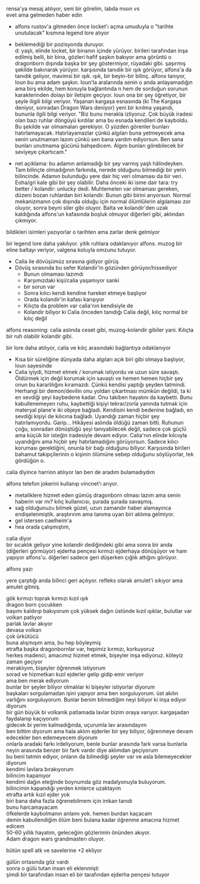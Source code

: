 rensa'ya mesaj atılıyor, seni bir görelim, labda mısın vs  
evet ama gelmeden haber edin  
  

- alfons rustov'a gitmeden önce locket'ı açma umuduyla o "tarihte unutulacak" kısmına legend lore atıyor  
- beklemediği bir pozisyonda duruyor.  
d: yaşlı, elinde locket, bir binanın içinde yürüyor. birileri tarafından inşa edilmiş belli, bir bina, gözleri hafif şaşkın bakıyor ama görüntü o dragonborn dışında başka bir şey göstermiyor, rüyadaki gibi. şaşırmış şekilde bakınarak yürüyor. karşısında tanıdık bir ışık görüyor, alfons'a da tanıdık geliyor, mavimsi bir ışık. ışık, bir beyin-bir bilinç. alfons tanıyor, Ioun bu ama adam şaşkın. Ioun'la aralarında senin o anda anlayamadığın ama birş ekilde, hem konuyla bağlantında n  hem de sorduğun sorunun karakterinden dolayı bir iletişim geçiyor. Ioun ona bir şey öğretiyor, bir şeyle iligili bilgi veriyor. Yaşanan kargaşa esnasında (ki The Kargaşa deniyor, sonradan Dragon Wars deniyor) yeni bir kırılma yaşandı, bununla ilgili bilgi veriyor. "Biz bunu merakla izliyoruz. Çok büyük iradesi olan bazı ruhlar döngüyü kırdılar ama bu esnada kendileri de kayboldu. Bu şekilde var olmamaları gerekiyor. O yüzden görenler bunları hatırlamayacak. Hatırlayamazlar çünkü algıları buna yetmeyecek ama senin unutmaman lazım çünkü sen bana yardım ediyorsun. Ben sana bunları unutmama gücünü bahşedicem. Algını bunları görebilecek bir seviyeye çıkartıcam."  

- net açıklama: bu adamın anlamadığı bir şey varmış yaşlı hâlindeyken. Tam bilinçte olmadığının farkında, nerede olduğunu bilmediği bir yerin bilincinde. Adamın bulunduğu yere dair hiç veri olmaması da bir veri. Eoha/gri kale gibi bir şey olabilir. Daha önceki iki isme dair tara: try better / kolandir: unlucky dedi. Muhtemelen var olmaması gereken, düzeni bozan ruhlardan biri kolandir. Bunun gibi birini arıyorsun. Normal mekanizmanın çok dışında olduğu için normal ölümlülerin algılaması zor oluyor, sonra beyni siler gibi oluyor. Balta ve kolandir'den uzak kaldığında alfons'un kafasında boşluk olmuyor diğerleri gibi, aklından çıkmıyor.  
  
  
  
  
bildikleri isimleri yazıyorlar o tarihten ama zarlar denk gelmiyor  
  
  
  
  
  
bir legend lore daha yakılıyor. yitik ruhlara odaklanıyor alfons. muzog bir eline baltayı veriyor, valgena koluyla omzunu tutuyor.  

- Calia ile dövüşümüz sırasına gidiyor görüş  
- Dövüş sırasında bu sefer Kolandir'in gözünden görüyor/hissediyor  
	- Bunun olmaması lazımdı  
	- Karşımızdaki kişi/calia yaşamıyor sanki  
	- bir sorun var  
	- Sonra kılıcı kendi kendine hareket etmeye başlıyor  
	- Orada kolandir'in kafası karışıyor  
	- Kılıçta da problem var calia'nın kendisiyle de  
	- Kolandir biliyor ki Calia önceden tanıdığı Calia değil, kılıç normal bir kılıç değil  
  
alfons reasoning: calia aslında ceset gibi, muzog-kolandir gibiler yani. Kılıçta bir ruh olabilir kolandir gibi.  
  
  
  
  
  
bir lore daha atılıyor, calia ve kılıç arasındaki bağlantıya odaklanıyor  

- Kısa bir süreliğine dünyada daha algıları açık biri gibi olmaya başlıyor, Ioun sayesinde  
- Calia iyiydi, hizmet etmek / korumak istiyordu ve uzun süre savaştı. Öldürmek için değil korumak için savaştı ve hemen hemen hiçbir şey onun bu kararlılığını kıramazdı. Çünkü kendisi yaptığı şeyden tatmindi. Herhangi bir demon/devilin onu yoldan çıkartması mümkün değildi, ta ki en sevdiği şeyi kaybedene kadar. Onu takiben hayatını da kaybetti. Bunu kabullenemeyen ruhu, kaybettiği kişiyi tekrar/zorla yanında tutmak için materyal plane'e iki objeye bağladı. Kendisini kendi bedenine bağladı, en sevdiği kişiyi de kılıcına bağladı. Uyandığı zaman hiçbir şey hatırlamıyordu. Garip... Hikâyesi aslında öldüğü zaman bitti. Ruhunun çoğu, sonradan dönüştüğü şeyi tanıyabilecek değil, sadece çok güçlü ama küçük bir isteğin iradesiyle devam ediyor. Calia'nın elinde kılcııyla uyandığını ama hiçbir şey hatırlamadığını görüyorsun. Sadece kılıcı koruması gerektiğini, onunla bir bağı olduğunu biliyor. Karşısında birileri bahamut takipçilerinin o kişinin ölümüne sebep olduğunu söylüyorlar, tek gördüğün o.  
  
  
calia diyince harrion atılıyor lan ben de aradım bulamadıydım  
  
alfons telefon jokerini kullanıp vincnet'ı arıyor.  

- metaliklere hizmet eden gümüş dragonborn olması lazım ama senin haberin var mı? kılıç kullanıcısı, şurada şurada savaşmış.  
- sağ olduğunuzu bilmek güzel, uzun zamandır haber alamayınca endişelenmiştik. araştırırım ama tanıma uyan biri aklıma gelmiyor.  
- gel istersen caelheim'a  
- hea orada çalışmıştım,   
  
calia diyor  
bir sıcaklık geliyor yine kolandir dediğindeki gibi ama sonra bir anda (diğerleri görmüyor) ejderha pençesi kırmızı ejderhaya dönüşüyor ve ham yapıyor alfons'u. diğerleri sadece geri düşerken çığlık attığını görüyor.   
  
alfons yazı  
  
yere çarptığı anda bilinci geri açılıyor. refleks olarak amulet'i sıkıyor ama amulet gitmiş.   
  
  
  
  
  
  
gök kırmızı toprak kırmızı kızıl ışık  
dragon born çocukken  
başımı kaldırıp bakıyorum çok yüksek dağın üstünde kızıl ışıklar, bulutlar var  
volkan patlıyor  
parlak lavlar akıyor  
devasa volkan  
çok ürkütücü  
buna alışmışım ama, bu hep böyleymiş  
etrafta başka dragonbornlar var, hepimiz kırmızı, korkuyoruz  
herkes madenci, amacımız hizmet etmek, bişeyler inşa ediyoruz. köleyiz  
zaman geçiyor  
meraklıyım, bişeyler öğrenmek istiyorum  
sorad ve hizmetkarı kızıl ejderler gelip gidip emir veriyor  
ama ben merak ediyorum  
bunlar bir şeyler biliyor olmalılar ki bişeyler istiyorlar diyorum  
başkaları sorgulamadan işini yapıyor ama ben sorguluyorum. üst akılın varlığını sorguluyorum. Bunlar benim bilmediğim neyi biliyor ki inşa ediyor diyorum  
bir gün büyük bi volkanik patlamada lavlar bizim oraya varıyor. kargaşadan faydalanıp kaçıyorum  
gidecek bi yerim kalmadığında, uçurumla lav arasındayım  
ben bittim diyorum ama hala aklım ejderler bir şey biliyor, öğrenmeye devam edecekler ben edemeyecem diyorum  
onlarla aradaki farkı irdeliyorum, benle bunlar arasında fark varsa bunlarla neyin arasında benzer bir fark vardır diye aklımdan geçiyorum  
bu beni tatmin ediyor, onların da bilmediği şeyler var ve asla bilemeyecekler diyorum  
kendimi lavlara bırakıyorum  
bilincim kapanıyor  
kendimi dağın eteğinde boynumda göz madalyonuyla buluyorum.  
bilincimin kapandığı yerden kmlerce uzaktayım  
etrafta artık kızıl ejder yok  
biri bana daha fazla öğrenebilmem için imkan tanıdı  
bunu harcamayacam  
öfkelerde kaybolmanın anlamı yok. hemen burdan kaçacam  
demin kabullendiğim ölüm beni bulana kadar öğrenme amacına hizmet edicem  
50-60 yıllık hayatım, geleceğim gözlerimin önünden akıyor.  
Adam dragon wars grandmasterı oluyor.  
  
  
  
  
bütün spell atk ve savelerine +2 ekliyor  
  
  
gülün ortasında göz vardı  
sonra o gülü tutan insan eli eklenmişti  
şimdi bir tarafından insan eli bir tarafından ejderha pençesi tutuyor